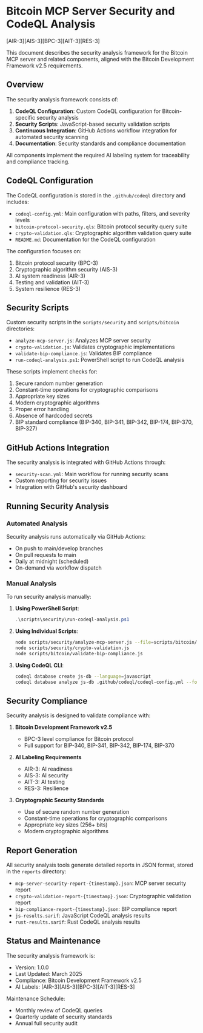 # Bitcoin MCP Server Security and CodeQL Analysis
[AIR-3][AIS-3][BPC-3][AIT-3][RES-3]

This document describes the security analysis framework for the Bitcoin MCP server and related components, aligned with the Bitcoin Development Framework v2.5 requirements.

## Overview

The security analysis framework consists of:

1. **CodeQL Configuration**: Custom CodeQL configuration for Bitcoin-specific security analysis
2. **Security Scripts**: JavaScript-based security validation scripts
3. **Continuous Integration**: GitHub Actions workflow integration for automated security scanning
4. **Documentation**: Security standards and compliance documentation

All components implement the required AI labeling system for traceability and compliance tracking.

## CodeQL Configuration

The CodeQL configuration is stored in the `.github/codeql` directory and includes:

- `codeql-config.yml`: Main configuration with paths, filters, and severity levels
- `bitcoin-protocol-security.qls`: Bitcoin protocol security query suite
- `crypto-validation.qls`: Cryptographic algorithm validation query suite
- `README.md`: Documentation for the CodeQL configuration

The configuration focuses on:

1. Bitcoin protocol security (BPC-3)
2. Cryptographic algorithm security (AIS-3)
3. AI system readiness (AIR-3)
4. Testing and validation (AIT-3)
5. System resilience (RES-3)

## Security Scripts

Custom security scripts in the `scripts/security` and `scripts/bitcoin` directories:

- `analyze-mcp-server.js`: Analyzes MCP server security
- `crypto-validation.js`: Validates cryptographic implementations
- `validate-bip-compliance.js`: Validates BIP compliance
- `run-codeql-analysis.ps1`: PowerShell script to run CodeQL analysis

These scripts implement checks for:

1. Secure random number generation
2. Constant-time operations for cryptographic comparisons
3. Appropriate key sizes
4. Modern cryptographic algorithms
5. Proper error handling
6. Absence of hardcoded secrets
7. BIP standard compliance (BIP-340, BIP-341, BIP-342, BIP-174, BIP-370, BIP-327)

## GitHub Actions Integration

The security analysis is integrated with GitHub Actions through:

- `security-scan.yml`: Main workflow for running security scans
- Custom reporting for security issues
- Integration with GitHub's security dashboard

## Running Security Analysis

### Automated Analysis

Security analysis runs automatically via GitHub Actions:

- On push to main/develop branches
- On pull requests to main
- Daily at midnight (scheduled)
- On-demand via workflow dispatch

### Manual Analysis

To run security analysis manually:

1. **Using PowerShell Script**:

   ```powershell
   .\scripts\security\run-codeql-analysis.ps1
   ```

2. **Using Individual Scripts**:

   ```bash
   node scripts/security/analyze-mcp-server.js --file=scripts/bitcoin/mcp-server.js
   node scripts/security/crypto-validation.js
   node scripts/bitcoin/validate-bip-compliance.js
   ```

3. **Using CodeQL CLI**:

   ```bash
   codeql database create js-db --language=javascript
   codeql database analyze js-db .github/codeql/codeql-config.yml --format=sarif-latest --output=js-results.sarif
   ```

## Security Compliance

Security analysis is designed to validate compliance with:

1. **Bitcoin Development Framework v2.5**
   - BPC-3 level compliance for Bitcoin protocol
   - Full support for BIP-340, BIP-341, BIP-342, BIP-174, BIP-370

2. **AI Labeling Requirements**
   - AIR-3: AI readiness
   - AIS-3: AI security
   - AIT-3: AI testing
   - RES-3: Resilience

3. **Cryptographic Security Standards**
   - Use of secure random number generation
   - Constant-time operations for cryptographic comparisons
   - Appropriate key sizes (256+ bits)
   - Modern cryptographic algorithms

## Report Generation

All security analysis tools generate detailed reports in JSON format, stored in the `reports` directory:

- `mcp-server-security-report-{timestamp}.json`: MCP server security report
- `crypto-validation-report-{timestamp}.json`: Cryptographic validation report
- `bip-compliance-report-{timestamp}.json`: BIP compliance report
- `js-results.sarif`: JavaScript CodeQL analysis results
- `rust-results.sarif`: Rust CodeQL analysis results

## Status and Maintenance

The security analysis framework is:

- Version: 1.0.0
- Last Updated: March 2025
- Compliance: Bitcoin Development Framework v2.5
- AI Labels: [AIR-3][AIS-3][BPC-3][AIT-3][RES-3]

Maintenance Schedule:

- Monthly review of CodeQL queries
- Quarterly update of security standards
- Annual full security audit
